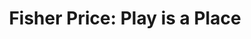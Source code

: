 ---
collection_archive: true
collection_category:
  - Studio
  - Kids
  - Advertising
  - Color
  - Humor
  - Still Life + Details
  - Advertising
  - Reportage
  - Still Life + Details
  - Environments
  - Portraits
collection_content: 
collection_cover: https://d1sf55qlb7p6hz.cloudfront.net/wk_fisher-horizontalthumbs-1.jpg
collection_cover_mobile: https://d1sf55qlb7p6hz.cloudfront.net/verticalcovers-47.jpg
collection_description: >-
  John Goodman as the classic Fisher Price farmer for Wieden Kennedy. Sometimes
  great projects are executed but never seen to completion. 


  Scroll for scenes around set and the Ringan Ledwidge directed :60. You will
  also find the additional component of the commission where I capture classic
  fisher price toys juxtaposed around set and the Universal Studio Lot. 
collection_description_alignment: center
collection_filter: Commissioned + Stock
collection_hidden: false
collection_meta: Featuring John Goodman for Wieden Kennedy
collection_preview:
  - https://d1sf55qlb7p6hz.cloudfront.net/wk_fisher-horizontalthumbs-7.jpg
  - https://d1sf55qlb7p6hz.cloudfront.net/wk_fisher-horizontalthumbs-1.jpg
  - https://d1sf55qlb7p6hz.cloudfront.net/wk_fisher-horizontalthumbs-3.jpg
  - https://d1sf55qlb7p6hz.cloudfront.net/wk_fisher-horizontalthumbs-2.jpg
  - https://d1sf55qlb7p6hz.cloudfront.net/wk_fisher-horizontalthumbs-5.jpg
  - https://d1sf55qlb7p6hz.cloudfront.net/wk_fisher-horizontalthumbs-4.jpg
cover_image: https://d1sf55qlb7p6hz.cloudfront.net/wk_fisher-horizontalthumbs-6 copy.jpg
date: 
hide_footer: true 
logo: 
navigation_theme: white
px_extra: true
slug: fisher-price
theme_color: "#E0AADC"
theme_color_all_works: FFE27A"
title: 'Fisher Price: Play is a Place'
collection_awards:
  - content: |-
      **2019**  
      AP 35: American Photography Annual 35  
      Best Personal Work Series:  
      "Phoenix: A Dystopian Legoland That Tastes Like Candy"
    template: popup-text-element
collection_exhibition:
  - content: |-
      **2019**  
      AP 35: American Photography Annual 35  
      Best Personal Work Series:  
      "Phoenix: A Dystopian Legoland That Tastes Like Candy"
    template: popup-text-element
collection_blocks:
  - _bookshop_name: collections/media-row-start
    row_alignment: between
  - _bookshop_name: collections/media-element 
    color: "#D3CAF2"
    image:  https://d1sf55qlb7p6hz.cloudfront.net/wk-fisherprice-1.jpg
    margin_left: 35
    margin_right: 0
    margin_y: 200
    width: 30
  - _bookshop_name: collections/media-element 
    color: "#F2DECC"
    image:  https://d1sf55qlb7p6hz.cloudfront.net/wk-fisherprice-2.jpg
    margin_left: 0
    margin_right: 5
    margin_y: 200
    width: 30
  - _bookshop_name: collections/media-row
    row_alignment: between
  - _bookshop_name: collections/media-element 
    color: "#FFD3C2"
    image:  https://d1sf55qlb7p6hz.cloudfront.net/wk-fisherprice-5.jpg
    margin_left: 15
    margin_right: 0
    margin_y: 100
    width: 33
  - _bookshop_name: collections/media-element 
    color: "#BCC2DE"
    image:  https://d1sf55qlb7p6hz.cloudfront.net/wk-fisherprice-6.jpg
    margin_left: 0
    margin_right: 15
    margin_y: 900
    width: 30
  - _bookshop_name: collections/media-row
    row_alignment: between
  - _bookshop_name: collections/media-element 
    color: "#56BBE6"
    image:  https://d1sf55qlb7p6hz.cloudfront.net/wk-fisherprice-4.jpg
    margin_left: 20
    margin_y: 100
    width: 55
  - _bookshop_name: collections/media-row
    row_alignment: between
  - _bookshop_name: collections/media-element 
    color: "#FECEA1"
    image:  https://d1sf55qlb7p6hz.cloudfront.net/wk-fisherprice-9.jpg
    margin_left: 5
    margin_y: 200
    width: 55
  - _bookshop_name: collections/media-element 
    color: "#F9AA95"
    image:  https://d1sf55qlb7p6hz.cloudfront.net/wk-fisherprice-8.jpg
    margin_left: 0
    margin_right: 5
    margin_y: 800
    width: 25
  - _bookshop_name: collections/media-row
    row_alignment: between
  - _bookshop_name: collections/media-element 
    color: "#D1C5E0"
    image:  https://d1sf55qlb7p6hz.cloudfront.net/wk-fisherprice-10.jpg
    margin_left: 20
    margin_right: 0
    margin_y: 200
    width: 66
  - _bookshop_name: collections/media-row
    row_alignment: between
  - _bookshop_name: collections/media-element 
    color: "#FFB1A7"
    image:  https://d1sf55qlb7p6hz.cloudfront.net/wk-fisherprice-11.jpg
    margin_left: 10
    margin_y: 200
    width: 45
  - _bookshop_name: collections/media-row
    row_alignment: between
  - _bookshop_name: collections/media-element 
    color: "#FEBC81"
    image:  https://d1sf55qlb7p6hz.cloudfront.net/wk-fisherprice-12.jpg
    margin_left: 40
    margin_right: 0
    margin_y: 200
    width: 33
  - _bookshop_name: collections/media-row
    row_alignment: between
  - _bookshop_name: collections/media-element 
    color: "#BCCBD0"
    image:  https://d1sf55qlb7p6hz.cloudfront.net/wk-fisherprice-13.jpg
    margin_left: 20
    margin_right: 0
    margin_y: 200
    width: 66
  - _bookshop_name: collections/media-row
    row_alignment: between
  - _bookshop_name: collections/media-motion
    align_y: start
    margin_left: 5
    margin_right: 0
    margin_y: 200
    show_controls: true
    vimeo_id: 480559052
    width: 90
  - _bookshop_name: collections/media-row
    row_alignment: between
  - _bookshop_name: collections/media-text
    align_y: start
    margin_left: 0
    margin_right: 0
    margin_y: 100
    text: Part II
    text_alignment: left
    text_size: 10xl
    text_tracking: normal
    width: 50
  - _bookshop_name: collections/media-row
    row_alignment: between
  - _bookshop_name: collections/media-element 
    color: "#F2D6C7"
    image:  https://d1sf55qlb7p6hz.cloudfront.net/wk-fisherprice-15.jpg
    margin_left: 10
    margin_right: 0
    margin_y: 100
    width: 66
  - _bookshop_name: collections/media-row
    row_alignment: between
  - _bookshop_name: collections/media-element 
    color: "#0E0C0D"
    image:  https://d1sf55qlb7p6hz.cloudfront.net/wk-fisherprice-16.jpg
    margin_left: 30
    margin_y: 200
    width: 40
  - _bookshop_name: collections/media-element 
    color: "#DEEBA6"
    image:  https://d1sf55qlb7p6hz.cloudfront.net/wk-fisherprice-17.jpg
    margin_left: 0
    margin_right: 0
    margin_y: 1000
    width: 25
  - _bookshop_name: collections/media-row
    row_alignment: between
  - _bookshop_name: collections/media-element 
    color: "#FBECDB"
    image:  https://d1sf55qlb7p6hz.cloudfront.net/wk-fisherprice-19.jpg
    margin_left: 10
    margin_right: 0
    margin_y: 800
    width: 30
  - _bookshop_name: collections/media-element 
    color: "#BDD3E7"
    image:  https://d1sf55qlb7p6hz.cloudfront.net/wk-fisherprice-18.jpg
    margin_left: 0
    margin_right: 5
    margin_y: 100
    width: 50
  - _bookshop_name: collections/media-row
    row_alignment: between
  - _bookshop_name: collections/media-element 
    color: "#0D0B07"
    image:  https://d1sf55qlb7p6hz.cloudfront.net/wk-fisherprice-20.jpg
    margin_left: 20
    margin_right: 0
    margin_y: 100
    width: 66
  - _bookshop_name: collections/media-row
    row_alignment: between
  - _bookshop_name: collections/media-element 
    color: "#EAD6C9"
    image:  https://d1sf55qlb7p6hz.cloudfront.net/wk-fisherprice-22.jpg
    margin_left: 10
    margin_right: 0
    margin_y: 700
    width: 25
  - _bookshop_name: collections/media-element 
    color: "#E5D1E6"
    image:  https://d1sf55qlb7p6hz.cloudfront.net/wk-fisherprice-21.jpg
    margin_left: 0
    margin_y: 100
    width: 55
  - _bookshop_name: collections/media-row
    row_alignment: between
  - _bookshop_name: collections/media-element 
    color: "#E9AF95"
    image:  https://d1sf55qlb7p6hz.cloudfront.net/wk-fisherprice-23.jpg
    margin_left: 25
    margin_y: 100
    width: 70
  - _bookshop_name: collections/media-row-end
collection_press:
  - content: |-
      **2019**  
      AP 35: American Photography Annual 35  
      Best Personal Work Series:  
      "Phoenix: A Dystopian Legoland That Tastes Like Candy"
    template: popup-text-element
---